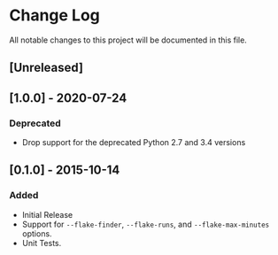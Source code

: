 # Change Log
All notable changes to this project will be documented in this file.

## [Unreleased]

## [1.0.0] - 2020-07-24
### Deprecated
- Drop support for the deprecated Python 2.7 and 3.4 versions

## [0.1.0] - 2015-10-14
### Added
- Initial Release
- Support for `--flake-finder`, `--flake-runs`, and `--flake-max-minutes` options.
- Unit Tests.
